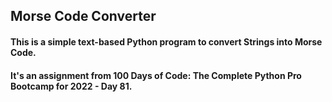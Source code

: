 ## Morse Code Converter
#### This is a simple text-based Python program to convert Strings into Morse Code.
#### It's an assignment from 100 Days of Code: The Complete Python Pro Bootcamp for 2022 - Day 81.
